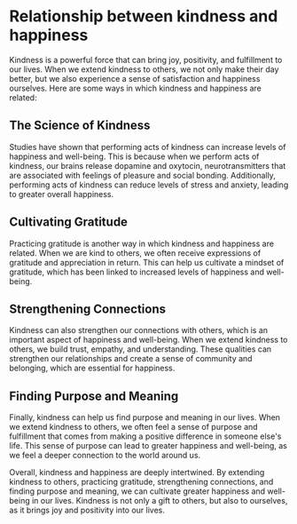 # Relationship between kindness and happiness

Kindness is a powerful force that can bring joy, positivity, and fulfillment to our lives. When we extend kindness to others, we not only make their day better, but we also experience a sense of satisfaction and happiness ourselves. Here are some ways in which kindness and happiness are related:

The Science of Kindness
-----------------------

Studies have shown that performing acts of kindness can increase levels of happiness and well-being. This is because when we perform acts of kindness, our brains release dopamine and oxytocin, neurotransmitters that are associated with feelings of pleasure and social bonding. Additionally, performing acts of kindness can reduce levels of stress and anxiety, leading to greater overall happiness.

Cultivating Gratitude
---------------------

Practicing gratitude is another way in which kindness and happiness are related. When we are kind to others, we often receive expressions of gratitude and appreciation in return. This can help us cultivate a mindset of gratitude, which has been linked to increased levels of happiness and well-being.

Strengthening Connections
-------------------------

Kindness can also strengthen our connections with others, which is an important aspect of happiness and well-being. When we extend kindness to others, we build trust, empathy, and understanding. These qualities can strengthen our relationships and create a sense of community and belonging, which are essential for happiness.

Finding Purpose and Meaning
---------------------------

Finally, kindness can help us find purpose and meaning in our lives. When we extend kindness to others, we often feel a sense of purpose and fulfillment that comes from making a positive difference in someone else's life. This sense of purpose can lead to greater happiness and well-being, as we feel a deeper connection to the world around us.

Overall, kindness and happiness are deeply intertwined. By extending kindness to others, practicing gratitude, strengthening connections, and finding purpose and meaning, we can cultivate greater happiness and well-being in our lives. Kindness is not only a gift to others, but also to ourselves, as it brings joy and positivity into our lives.
